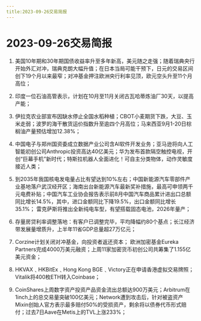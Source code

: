 ```yaml
---
title:2023-09-26交易简报
---
```

# 2023-09-26交易简报
1. 美国10年期和30年期国债收益率升至多年新高，美元随之走强；随着瑞典央行开始外汇对冲，瑞典克朗大幅升值；在日本当局可能干预下，日元的交易区间创下19个月以来最窄；对冲基金押注欧洲央行利率见顶，欧元空头升至11个月高位；

2. 印度一位石油高管表示，计划在10月至11月关闭古瓦哈蒂炼油厂30天，以提高产能；

3. 伊拉克农业部宣布因缺水停止全国水稻种植；CBOT小麦期货下跌，大豆、玉米走弱；波罗的海干散货运价指数升至逾四个月高位；马来西亚9月1-20日棕榈油产量预估增加12.38%；

4. 中国电子与郑州国资委成立数据产业公司含AI软件开发业务；亚马逊将向人工智能初创公司Anthropic投资高达40亿美元；华为发布首款隔空触控电视，开创“巨幕手机”新时代；特斯拉机器人全面进化！可自主分类物体，动作灵敏度接近人类；

5. 到2035年我国核电发电量占比有望达到10%左右；中国新能源汽车零部件产业基地落户武汉经开区；海南出台新能源汽车最新奖补措施，最高可申领两千元电费补贴；中国汽车工业协会报告表示前8月中国汽车商品累计进出口总额同比增长14.5%，其中，进口金额同比下降19.5%，出口金额同比增长35.1%；
雷克萨斯将推出全新纯电车型，有望搭载固态电池，2026年量产；

6. 存量房贷利率调整落地：有客户已调整完毕，平均降幅约80个基点；长江经济带发展量增质升，上半年11省GDP总量超27万亿元；

7. Corzine计划关闭对冲基金，向投资者返还资本； 欧洲加密基金Eureka Partners完成4000万美元融资；上周11家加密货币初创公司共筹集了1.155亿美元资金；

8. HKVAX﹑HKBitEx﹑Hong Kong BGE﹑Victory正在申请香港虚拟交易牌照；Vitalik将400枚ETH转入Coinbase；

9. CoinShares上周数字资产投资产品资金流出总额达900万美元；Arbitrum在1inch上的总交易量突破100亿美元；Network遭到攻击后，针对被盗资产Mixin创始人官方表示最多赔付50%的受损资产，剩余将以债券代币形式赔付；过去7日Aave在Metis上的TVL上涨233%；
